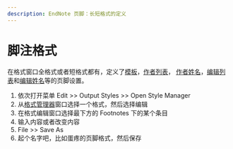 ```yaml
---
description: EndNote 页脚：长短格式的定义
---
```


# 脚注格式

在格式窗口全格式或者短格式都有，定义了[模板](http://www.howsci.com/endnote/wiki/15Styles/Bibliography_nFtnoteTmplts.htm)，[作者列表](http://www.howsci.com/endnote/wiki/15Styles/Author_List_Bib_Ftnotes.htm)， [作者姓名](http://www.howsci.com/endnote/wiki/15Styles/Author_Names_Bib_Ftnotes.htm)，[编辑列表](http://www.howsci.com/endnote/wiki/15Styles/Editor_List_n_EditorNames.htm)和[编辑姓名](http://www.howsci.com/endnote/wiki/15Styles/Editor_List_n_EditorNames.htm)等的页脚设置。

1. 依次打开菜单 Edit &gt;&gt; Output Styles &gt;&gt; Open Style Manager
2. 从[格式管理器](http://www.howsci.com/endnote/wiki/15Styles/The_Style_Manager.htm)窗口选择一个格式，然后选择编辑
3. 在格式编辑窗口选择最下方的 Footnotes 下的某个条目
4. 输入内容或者改变内容
5. File &gt;&gt; Save As
6. 起个名字吧，比如蛋疼的页脚格式，然后保存

